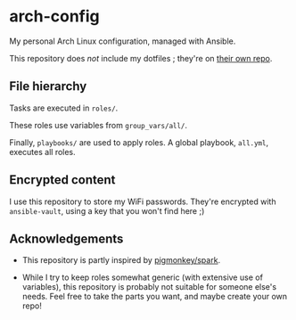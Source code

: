 # arch-config

My personal Arch Linux configuration, managed with Ansible.

This repository does *not* include my dotfiles ; they're on [their own
repo](https://github.com/maximelouet/dotfiles).

## File hierarchy

Tasks are executed in `roles/`.

These roles use variables from `group_vars/all/`.

Finally, `playbooks/` are used to apply roles. A global playbook, `all.yml`,
executes all roles.

## Encrypted content

I use this repository to store my WiFi passwords. They're encrypted with
`ansible-vault`, using a key that you won't find here ;)

## Acknowledgements

- This repository is partly inspired by
  [pigmonkey/spark](https://github.com/pigmonkey/spark).

- While I try to keep roles somewhat generic (with extensive use of variables),
  this repository is probably not suitable for someone else's needs. Feel free
  to take the parts you want, and maybe create your own repo!
